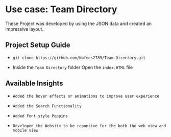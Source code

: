 # Use case: Team Directory

These Project was developed by using the JSON data and created an impressive layout.

## Project Setup Guide

- `git clone https://github.com/Nafees2789/Team-Directory.git `

- Inside the `Team Directory` folder Open the `index.HTML` file

## Available Insights

- `Added the hover effects or animations to improve user experience`

- `Added the Search Functionality`

- `Added Font style Poppins`

- `Developed the Website to be reponsive for the both the web view and mobile view`
